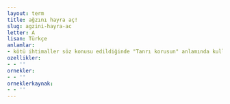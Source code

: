 ```yaml
---
layout: term
title: ağzını hayra aç!
slug: agzini-hayra-ac
letter: A
lisan: Türkçe
anlamlar:
- kötü ihtimaller söz konusu edildiğinde "Tanrı korusun" anlamında kullanılan bir söz
ozellikler:
- - ''
ornekler:
- - ''
orneklerkaynak:
- - ''
---
```

